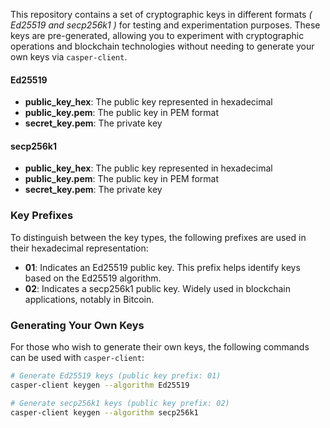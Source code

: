 This repository contains a set of cryptographic keys in different formats _( Ed25519 and secp256k1 )_ for testing and experimentation purposes. These keys are pre-generated, allowing you to experiment with cryptographic operations and blockchain technologies without needing to generate your own keys via `casper-client`.

#### Ed25519
- **public_key_hex**: The public key represented in hexadecimal
- **public_key.pem**: The public key in PEM format
- **secret_key.pem**: The private key

#### secp256k1
- **public_key_hex**: The public key represented in hexadecimal
- **public_key.pem**: The public key in PEM format
- **secret_key.pem**: The private key

### Key Prefixes

To distinguish between the key types, the following prefixes are used in their hexadecimal representation:

- **01**: Indicates an Ed25519 public key. This prefix helps identify keys based on the Ed25519 algorithm.
- **02**: Indicates a secp256k1 public key. Widely used in blockchain applications, notably in Bitcoin.

### Generating Your Own Keys

For those who wish to generate their own keys, the following commands can be used with `casper-client`:

```sh
# Generate Ed25519 keys (public key prefix: 01)
casper-client keygen --algorithm Ed25519
```

```sh
# Generate secp256k1 keys (public key prefix: 02)
casper-client keygen --algorithm secp256k1
```